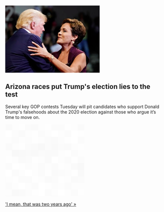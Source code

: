 
![Arizona races put Trump's election lies to the test](./20220802115904.png)
## Arizona races put Trump's election lies to the test

Several key GOP contests Tuesday will pit candidates who support Donald Trump's falsehoods about the 2020 election against those who argue it’s time to move on.

![pic](../square_bg.png)

['I mean, that was two years ago' »](https://www.yahoo.com/news/arizona-gop-primary-tests-power-042136819.html)
